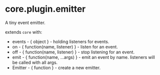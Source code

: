 
# core.plugin.emitter

A tiny event emitter.

extends `core` with:

* events - { object } - holding listeners for events.
* on - { function(name, listener) } - listen for an event.
* off - { function(name, listener) } - stop listening for an event.
* emit - { function(name, ...args) } - emit an event by name. listeners will be called with all args.
* Emitter - { function } - create a new emitter.